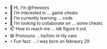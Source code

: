 - 👋 Hi, I’m @freesezs
- 👀 I’m interested in ... game cheats
- 🌱 I’m currently learning ... code
- 💞️ I’m looking to collaborate on ... some cheats
- 📫 How to reach me ... idk figure it out
- 😄 Pronouns: ...he/him id rlly care
- ⚡ Fun fact: ... i was born on febraury 29

<!---
freesezs/freesezs is a ✨ special ✨ repository because its `README.md` (this file) appears on your GitHub profile.
You can click the Preview link to take a look at your changes.
--->
